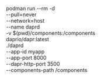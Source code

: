 podman run --rm -d \
  --pull=never \
  --network=host \
  --name daprd \
  -v $(pwd)/components:/components \
  daprio/dapr:latest \
  ./daprd \
    --app-id myapp \
    --app-port 8000 \
    --dapr-http-port 3500 \
    --components-path /components
